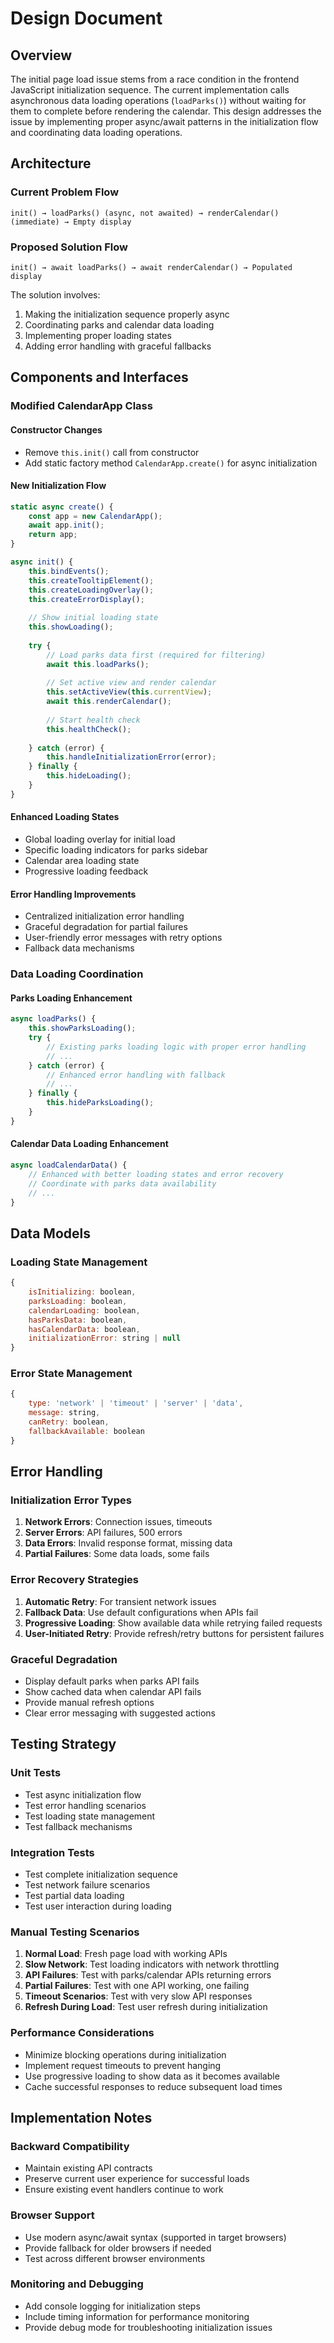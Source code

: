 # Design Document

## Overview

The initial page load issue stems from a race condition in the frontend JavaScript initialization sequence. The current implementation calls asynchronous data loading operations (`loadParks()`) without waiting for them to complete before rendering the calendar. This design addresses the issue by implementing proper async/await patterns in the initialization flow and coordinating data loading operations.

## Architecture

### Current Problem Flow
```
init() → loadParks() (async, not awaited) → renderCalendar() (immediate) → Empty display
```

### Proposed Solution Flow
```
init() → await loadParks() → await renderCalendar() → Populated display
```

The solution involves:
1. Making the initialization sequence properly async
2. Coordinating parks and calendar data loading
3. Implementing proper loading states
4. Adding error handling with graceful fallbacks

## Components and Interfaces

### Modified CalendarApp Class

#### Constructor Changes
- Remove `this.init()` call from constructor
- Add static factory method `CalendarApp.create()` for async initialization

#### New Initialization Flow
```javascript
static async create() {
    const app = new CalendarApp();
    await app.init();
    return app;
}

async init() {
    this.bindEvents();
    this.createTooltipElement();
    this.createLoadingOverlay();
    this.createErrorDisplay();
    
    // Show initial loading state
    this.showLoading();
    
    try {
        // Load parks data first (required for filtering)
        await this.loadParks();
        
        // Set active view and render calendar
        this.setActiveView(this.currentView);
        await this.renderCalendar();
        
        // Start health check
        this.healthCheck();
        
    } catch (error) {
        this.handleInitializationError(error);
    } finally {
        this.hideLoading();
    }
}
```

#### Enhanced Loading States
- Global loading overlay for initial load
- Specific loading indicators for parks sidebar
- Calendar area loading state
- Progressive loading feedback

#### Error Handling Improvements
- Centralized initialization error handling
- Graceful degradation for partial failures
- User-friendly error messages with retry options
- Fallback data mechanisms

### Data Loading Coordination

#### Parks Loading Enhancement
```javascript
async loadParks() {
    this.showParksLoading();
    try {
        // Existing parks loading logic with proper error handling
        // ...
    } catch (error) {
        // Enhanced error handling with fallback
        // ...
    } finally {
        this.hideParksLoading();
    }
}
```

#### Calendar Data Loading Enhancement
```javascript
async loadCalendarData() {
    // Enhanced with better loading states and error recovery
    // Coordinate with parks data availability
    // ...
}
```

## Data Models

### Loading State Management
```javascript
{
    isInitializing: boolean,
    parksLoading: boolean,
    calendarLoading: boolean,
    hasParksData: boolean,
    hasCalendarData: boolean,
    initializationError: string | null
}
```

### Error State Management
```javascript
{
    type: 'network' | 'timeout' | 'server' | 'data',
    message: string,
    canRetry: boolean,
    fallbackAvailable: boolean
}
```

## Error Handling

### Initialization Error Types
1. **Network Errors**: Connection issues, timeouts
2. **Server Errors**: API failures, 500 errors
3. **Data Errors**: Invalid response format, missing data
4. **Partial Failures**: Some data loads, some fails

### Error Recovery Strategies
1. **Automatic Retry**: For transient network issues
2. **Fallback Data**: Use default configurations when APIs fail
3. **Progressive Loading**: Show available data while retrying failed requests
4. **User-Initiated Retry**: Provide refresh/retry buttons for persistent failures

### Graceful Degradation
- Display default parks when parks API fails
- Show cached data when calendar API fails
- Provide manual refresh options
- Clear error messaging with suggested actions

## Testing Strategy

### Unit Tests
- Test async initialization flow
- Test error handling scenarios
- Test loading state management
- Test fallback mechanisms

### Integration Tests
- Test complete initialization sequence
- Test network failure scenarios
- Test partial data loading
- Test user interaction during loading

### Manual Testing Scenarios
1. **Normal Load**: Fresh page load with working APIs
2. **Slow Network**: Test loading indicators with network throttling
3. **API Failures**: Test with parks/calendar APIs returning errors
4. **Partial Failures**: Test with one API working, one failing
5. **Timeout Scenarios**: Test with very slow API responses
6. **Refresh During Load**: Test user refresh during initialization

### Performance Considerations
- Minimize blocking operations during initialization
- Implement request timeouts to prevent hanging
- Use progressive loading to show data as it becomes available
- Cache successful responses to reduce subsequent load times

## Implementation Notes

### Backward Compatibility
- Maintain existing API contracts
- Preserve current user experience for successful loads
- Ensure existing event handlers continue to work

### Browser Support
- Use modern async/await syntax (supported in target browsers)
- Provide fallback for older browsers if needed
- Test across different browser environments

### Monitoring and Debugging
- Add console logging for initialization steps
- Include timing information for performance monitoring
- Provide debug mode for troubleshooting initialization issues